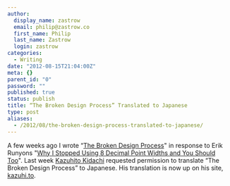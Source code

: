 ```yaml
---
author:
  display_name: zastrow
  email: philip@zastrow.co
  first_name: Philip
  last_name: Zastrow
  login: zastrow
categories:
  - Writing
date: "2012-08-15T21:04:00Z"
meta: {}
parent_id: "0"
password: ""
published: true
status: publish
title: “The Broken Design Process” Translated to Japanese
type: post
aliases:
  - /2012/08/the-broken-design-process-translated-to-japanese/
---
```

<p>A few weeks ago I wrote “<a href="http://phanza.com/2012/07/31/the-broken-design-process">The Broken Design Process</a>" in response to Erik Runyons "<a href="http://weedygarden.net/2012/07/why-i-stopped-using-8-decimal-point-widths-and-you-should-too/">Why I Stopped Using 8 Decimal Point Widths and You Should Too</a>". Last week <a href="https://twitter.com/kazuhito/">Kazuhito Kidachi</a> requested permission to translate “The Broken Design Process” to Japanese. His translation is now up on his site, <a href="http://kidachi.kazuhi.to/blog/archives/037559.html">kazuhi.to</a>.</p>

